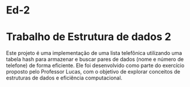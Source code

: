 # Ed-2
# Trabalho de Estrutura de dados 2

Este projeto é uma implementação de uma lista telefônica utilizando uma tabela hash para armazenar e buscar pares de dados (nome e número de telefone) de forma eficiente. Ele foi desenvolvido como parte do exercício proposto pelo Professor Lucas, com o objetivo de explorar conceitos de estruturas de dados e eficiência computacional.


